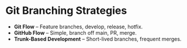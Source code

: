 # Git Branching Strategies

- **Git Flow** – Feature branches, develop, release, hotfix.
- **GitHub Flow** – Simple, branch off main, PR, merge.
- **Trunk-Based Development** – Short-lived branches, frequent merges.
